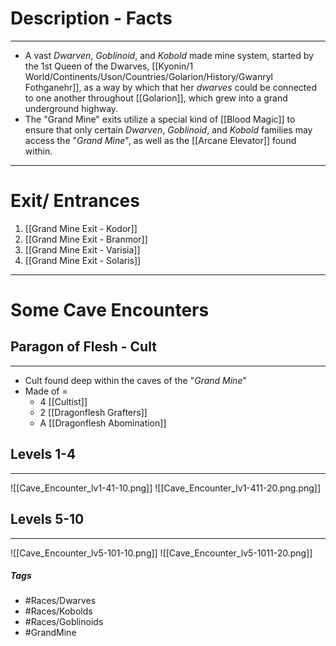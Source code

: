 # Description - Facts
---
- A vast *Dwarven*, *Goblinoid*, and *Kobold* made mine system, started by the 1st Queen of the Dwarves, [[Kyonin/1 World/Continents/Uson/Countries/Golarion/History/Gwanryl Fothganehr]], as a way by which that her *dwarves* could be connected to one another throughout [[Golarion]], which grew into a grand underground highway. 
- The "Grand Mine" exits utilize a special kind of [[Blood Magic]] to ensure that only certain *Dwarven*, *Goblinoid*, and *Kobold* families may access the "*Grand Mine*", as well as the [[Arcane Elevator]] found within.

---
# Exit/ Entrances

1. [[Grand Mine Exit - Kodor]] 
2. [[Grand Mine Exit - Branmor]]
3. [[Grand Mine Exit - Varisia]]
4. [[Grand Mine Exit - Solaris]] 

---
# Some Cave Encounters
## Paragon of Flesh - Cult
---
- Cult found deep within the caves of the "*Grand Mine*"
- Made of =
	- 4 [[Cultist]]
	- 2 [[Dragonflesh Grafters]]
	- A [[Dragonflesh Abomination]]
## Levels 1-4
---
![[Cave_Encounter_lv1-41-10.png]]
![[Cave_Encounter_lv1-411-20.png.png]]

## Levels 5-10
---
![[Cave_Encounter_lv5-101-10.png]]
![[Cave_Encounter_lv5-1011-20.png]]

##### Tags
- #Races/Dwarves 
- #Races/Kobolds 
- #Races/Goblinoids 
- #GrandMine